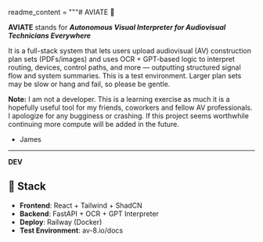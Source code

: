 readme_content = """# AVIATE 🛫

**AVIATE** stands for  ***Autonomous Visual Interpreter for Audiovisual Technicians Everywhere***

It is a full-stack system that lets users upload audiovisual (AV) construction plan sets (PDFs/images) and uses OCR + GPT-based logic to interpret routing, devices, control paths, and more — outputting structured signal flow and system summaries.
This is a test environment. Larger plan sets may be slow or hang and fail, so please be gentle. 

**Note:** I am not a developer. This is a learning exercise as much it is a hopefully useful tool for my friends, coworkers and fellow AV professionals. 
I apologize for any bugginess or crashing. If this project seems worthwhile continuing more compute will be added in the future. 

- James

---

**DEV**

## 🔧 Stack

- **Frontend**: React + Tailwind + ShadCN
- **Backend**: FastAPI + OCR + GPT Interpreter
- **Deploy**: Railway (Docker)
- **Test Environment**: av-8.io/docs 

